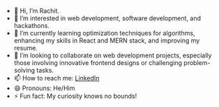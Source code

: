 - 👋 Hi, I’m Rachit.
- 👀 I’m interested in web development, software development, and hackathons.
- 🌱 I’m currently learning optimization techniques for algorithms, enhancing my skills in React and MERN stack, and improving my resume.
- 💞️  I’m looking to collaborate on web development projects, especially those involving innovative frontend designs or challenging problem-solving tasks.
- 📫 How to reach me: [LinkedIn](https://www.linkedin.com/in/rachit-bansal-03961928b)
- 😄 Pronouns: He/Him
- ⚡ Fun fact:  My curiosity knows no bounds!

<!---
bansalrachit19/bansalrachit19 is a ✨ special ✨ repository because its `README.md` (this file) appears on your GitHub profile.
You can click the Preview link to take a look at your changes.
--->
